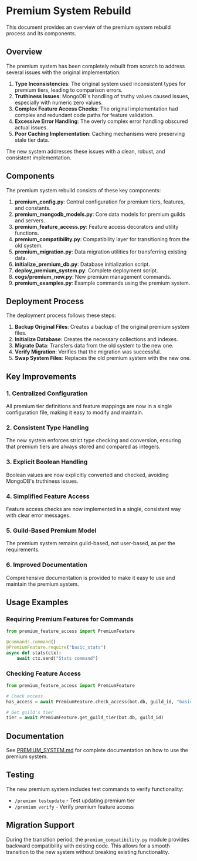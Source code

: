 # Premium System Rebuild

This document provides an overview of the premium system rebuild process and its components.

## Overview

The premium system has been completely rebuilt from scratch to address several issues with the original implementation:

1. **Type Inconsistencies**: The original system used inconsistent types for premium tiers, leading to comparison errors.
2. **Truthiness Issues**: MongoDB's handling of truthy values caused issues, especially with numeric zero values.
3. **Complex Feature Access Checks**: The original implementation had complex and redundant code paths for feature validation.
4. **Excessive Error Handling**: The overly complex error handling obscured actual issues.
5. **Poor Caching Implementation**: Caching mechanisms were preserving stale tier data.

The new system addresses these issues with a clean, robust, and consistent implementation.

## Components

The premium system rebuild consists of these key components:

1. **premium_config.py**: Central configuration for premium tiers, features, and constants.
2. **premium_mongodb_models.py**: Core data models for premium guilds and servers.
3. **premium_feature_access.py**: Feature access decorators and utility functions.
4. **premium_compatibility.py**: Compatibility layer for transitioning from the old system.
5. **premium_migration.py**: Data migration utilities for transferring existing data.
6. **initialize_premium_db.py**: Database initialization script.
7. **deploy_premium_system.py**: Complete deployment script.
8. **cogs/premium_new.py**: New premium management commands.
9. **premium_examples.py**: Example commands using the premium system.

## Deployment Process

The deployment process follows these steps:

1. **Backup Original Files**: Creates a backup of the original premium system files.
2. **Initialize Database**: Creates the necessary collections and indexes.
3. **Migrate Data**: Transfers data from the old system to the new one.
4. **Verify Migration**: Verifies that the migration was successful.
5. **Swap System Files**: Replaces the old premium system with the new one.

## Key Improvements

### 1. Centralized Configuration

All premium tier definitions and feature mappings are now in a single configuration file, making it easy to modify and maintain.

### 2. Consistent Type Handling

The new system enforces strict type checking and conversion, ensuring that premium tiers are always stored and compared as integers.

### 3. Explicit Boolean Handling

Boolean values are now explicitly converted and checked, avoiding MongoDB's truthiness issues.

### 4. Simplified Feature Access

Feature access checks are now implemented in a single, consistent way with clear error messages.

### 5. Guild-Based Premium Model

The premium system remains guild-based, not user-based, as per the requirements.

### 6. Improved Documentation

Comprehensive documentation is provided to make it easy to use and maintain the premium system.

## Usage Examples

### Requiring Premium Features for Commands

```python
from premium_feature_access import PremiumFeature

@commands.command()
@PremiumFeature.require("basic_stats")
async def stats(ctx):
    await ctx.send("Stats command")
```

### Checking Feature Access

```python
from premium_feature_access import PremiumFeature

# Check access
has_access = await PremiumFeature.check_access(bot.db, guild_id, "basic_stats")

# Get guild's tier
tier = await PremiumFeature.get_guild_tier(bot.db, guild_id)
```

## Documentation

See [PREMIUM_SYSTEM.md](PREMIUM_SYSTEM.md) for complete documentation on how to use the premium system.

## Testing

The new premium system includes test commands to verify functionality:

- `/premium testupdate` - Test updating premium tier
- `/premium verify` - Verify premium feature access

## Migration Support

During the transition period, the `premium_compatibility.py` module provides backward compatibility with existing code. This allows for a smooth transition to the new system without breaking existing functionality.